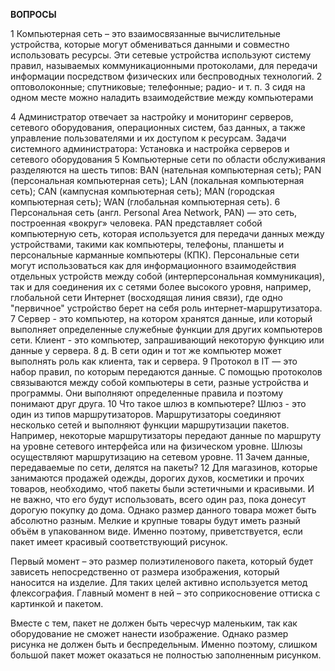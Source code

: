 **ВОПРОСЫ**

1 Компьютерная сеть – это взаимосвязанные вычислительные устройства, которые могут обмениваться данными и совместно использовать ресурсы. Эти сетевые устройства используют систему правил, называемых коммуникационными протоколами, для передачи информации посредством физических или беспроводных технологий.
2 оптоволоконные;
спутниковые;
телефонные;
радио- и т. п.
3 сидя на одном месте можно наладить взаимодействие между компьютерами


4 Администратор отвечает за настройку и мониторинг серверов, сетевого оборудования, операционных систем, баз данных, а также управление пользователями и их доступом к ресурсам. Задачи системного администратора: Установка и настройка серверов и сетевого оборудования
5 
Компьютерные сети по области обслуживания разделяются на шесть типов: BAN (нательная компьютерная сеть); PAN (персональная компьютерная сеть); LAN (локальная компьютерная сеть); CAN (кампусная компьютерная сеть); MAN (городская компьютерная сеть); WAN (глобальная компьютерная сеть).
6 Персональная сеть (англ. Personal Area Network, PAN) — это сеть, построенная «вокруг» человека. PAN представляет собой компьютерную сеть, которая используется для передачи данных между устройствами, такими как компьютеры, телефоны, планшеты и персональные карманные компьютеры (КПК). Персональные сети могут использоваться как для информационного взаимодействия отдельных устройств между собой (интерперсональная коммуникация), так и для соединения их с сетями более высокого уровня, например, глобальной сети Интернет (восходящая линия связи), где одно "первичное" устройство берет на себя роль интернет-маршрутизатора.
7 Сервер - это компьютер, на котором хранятся данные, или который выполняет определенные служебные функции для других компьютеров сети. Клиент - это компьютер, запрашивающий некоторую функцию или данные у сервера.
8 д. В сети один и тот же компьютер может выполнять роль как клиента, так и сервера.
9 Протокол в IT — это набор правил, по которым передаются данные. С помощью протоколов связываются между собой компьютеры в сети, разные устройства и программы. Они выполняют определенные правила и поэтому понимают друг друга.
10 Что такое шлюз в компьютере?
Шлюз - это один из типов маршрутизаторов. Маршрутизаторы соединяют несколько сетей и выполняют функции маршрутизации пакетов. Например, некоторые маршрутизаторы передают данные по маршруту на уровне сетевого интерфейса или на физическом уровне. Шлюзы осуществляют маршрутизацию на сетевом уровне.
11  Зачем данные, передаваемые по сети, делятся на пакеты?
12 Для магазинов, которые занимаются продажей одежды, дорогих духов, косметики и прочих товаров, необходимо, чтоб пакеты были эстетичными и красивыми. И не важно, что его будут использовать, всего один раз, пока донесут дорогую покупку до дома. Однако размер данного товара может быть абсолютно разным. Мелкие и крупные товары будут иметь разный объём в упакованном виде. Именно поэтому, приветствуется, если пакет имеет красивый соответствующий рисунок.

Первый момент – это размер полиэтиленового пакета, который будет зависеть непосредственно от размера изображения, который наносится на изделие. Для таких целей активно используется метод флексография. Главный момент в ней – это соприкосновение оттиска с картинкой и пакетом.

Вместе с тем, пакет не должен быть чересчур маленьким, так как оборудование не сможет нанести изображение. Однако размер рисунка не должен быть и беспредельным. Именно поэтому, слишком большой пакет может оказаться не полностью заполненным рисунком.
